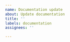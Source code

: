 ```yaml
---
name: Documentation update
about: Update documentation
title: ''
labels: documentation
assignees: ''

---
```

<!-- TODO: template
--!>

